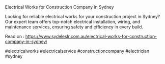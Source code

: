 Electrical Works for Construction Company in Sydney

Looking for reliable electrical works for your construction project in Sydney? Our expert team offers top-notch electrical installation, wiring, and maintenance services, ensuring safety and efficiency in every build.

Read on : https://www.sydeleslr.com.au/electrical-works-for-construction-company-in-sydney/

#electricalworks #electricalservice #constructioncompany #electrician #sydney
